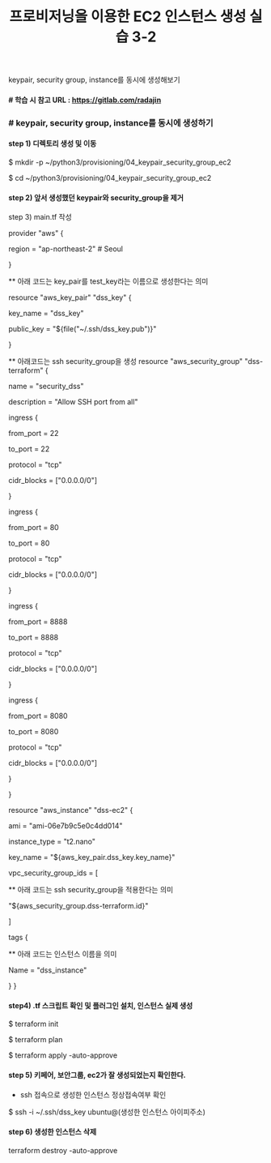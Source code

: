 ﻿---
layout: post
title: "프로비저닝을 이용한 EC2 인스턴스 생성 실습 3-2"
tags: [terraform]
comments: true
---

keypair, security group, instance를 동시에 생성해보기

#### # 학습 시 참고 URL : https://gitlab.com/radajin

### # keypair, security group, instance를 동시에 생성하기

#### step 1) 디렉토리 생성 및 이동

$ mkdir -p ~/python3/provisioning/04_keypair_security_group_ec2

$ cd ~/python3/provisioning/04_keypair_security_group_ec2

#### step 2) 앞서 생성했던 keypair와 security_group을 제거

step 3) main.tf 작성

provider "aws" {

region = "ap-northeast-2" # Seoul

}

** 아래 코드는 key_pair를 test_key라는 이름으로 생성한다는 의미

resource "aws_key_pair" "dss_key" {

key_name = "dss_key"

public_key = "${file("~/.ssh/dss_key.pub")}"

}

** 아래코드는 ssh security_group을 생성
resource "aws_security_group" "dss-terraform" {

name = "security_dss"

description = "Allow SSH port from all"

ingress {

from_port = 22

to_port = 22

protocol = "tcp"

cidr_blocks = ["0.0.0.0/0"]

}

ingress {

from_port = 80

to_port = 80

protocol = "tcp"

cidr_blocks = ["0.0.0.0/0"]

}

ingress {

from_port = 8888

to_port = 8888

protocol = "tcp"

cidr_blocks = ["0.0.0.0/0"]

}

ingress {

from_port = 8080

to_port = 8080

protocol = "tcp"

cidr_blocks = ["0.0.0.0/0"]

}

}

resource "aws_instance" "dss-ec2" {

ami = "ami-06e7b9c5e0c4dd014"

instance_type = "t2.nano"

key_name = "${aws_key_pair.dss_key.key_name}"

vpc_security_group_ids = [

** 아래 코드는 ssh security_group을 적용한다는 의미

"${aws_security_group.dss-terraform.id}"

]

tags {

** 아래 코드는 인스턴스 이름을 의미

Name = "dss_instance"

}
}

#### step4) .tf 스크립트 확인 및 플러그인 설치, 인스턴스 실제 생성

$ terraform init

$ terraform plan

$ terraform apply -auto-approve

#### step 5) 키페어, 보안그룹, ec2가 잘 생성되었는지 확인한다.

- ssh 접속으로 생성한 인스턴스 정상접속여부 확인

$ ssh -i ~/.ssh/dss_key ubuntu@(생성한 인스턴스 아이피주소)

#### step 6) 생성한 인스턴스 삭제

terraform destroy -auto-approve
